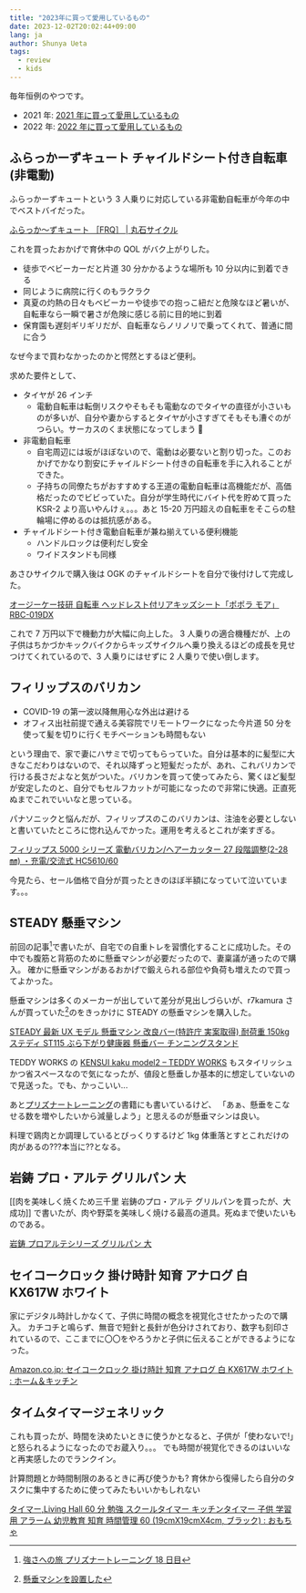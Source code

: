 ```yaml
---
title: "2023年に買って愛用しているもの"
date: 2023-12-02T20:02:44+09:00
lang: ja
author: Shunya Ueta
tags:
  - review
  - kids
---
```


毎年恒例のやつです。

- 2021 年: [2021 年に買って愛用しているもの](/posts/2022-01-07/)
- 2022 年: [2022 年に買って愛用しているもの](/posts/2023-01-03-2213/)

## ふらっかーずキュート チャイルドシート付き自転車(非電動)

ふらっかーずキュートという 3 人乗りに対応している非電動自転車が今年の中でベストバイだった。

[ふらっか〜ずキュート ［FRQ］ \| 丸石サイクル](https://www.maruishi-cycle.com/2023/11/17/frq/)

これを買ったおかげで育休中の QOL がバク上がりした。

- 徒歩でベビーカーだと片道 30 分かかるような場所も 10 分以内に到着できる
- 同じように病院に行くのもラクラク
- 真夏の灼熱の日々もベビーカーや徒歩での抱っこ紐だと危険なほど暑いが、自転車なら一瞬で暑さが危険に感じる前に目的地に到着
- 保育園も遅刻ギリギリだが、自転車ならノリノリで乗ってくれて、普通に間に合う

なぜ今まで買わなかったのかと愕然とするほど便利。

求めた要件として、

- タイヤが 26 インチ
  - 電動自転車は転倒リスクやそもそも電動なのでタイヤの直径が小さいものが多いが、自分や妻からするとタイヤが小さすぎてそもそも漕ぐのがつらい。サーカスのくま状態になってしまう 🐻
- 非電動自転車
  - 自宅周辺には坂がほぼないので、電動は必要ないと割り切った。このおかげでかなり割安にチャイルドシート付きの自転車を手に入れることができた。
  - 子持ちの同僚たちがおすすめする王道の電動自転車は高機能だが、高価格だったのでビビっていた。自分が学生時代にバイト代を貯めて買った KSR-2 より高いやんけぇ。。。あと 15-20 万円超えの自転車をそこらの駐輪場に停めるのは抵抗感がある。
- チャイルドシート付き電動自転車が兼ね揃えている便利機能
  - ハンドルロックは便利だし安全
  - ワイドスタンドも同様

あさひサイクルで購入後は OGK のチャイルドシートを自分で後付けして完成した。

[オージーケー技研 自転車 ヘッドレスト付リアキッズシート「ポポラ モア」 RBC-019DX](https://amzn.to/4a4g4t0)

これで 7 万円以下で機動力が大幅に向上した。
3 人乗りの適合機種だが、上の子供はちかづかキックバイクからキッズサイクルへ乗り換えるほどの成長を見せつけてくれているので、3 人乗りにはせずに 2 人乗りで使い倒します。

## フィリップスのバリカン

- COVID-19 の第一波以降無用心な外出は避ける
- オフィス出社前提で通える美容院でリモートワークになった今片道 50 分を使って髪を切りに行くモチベーションも時間もない

という理由で、家で妻にハサミで切ってもらっていた。自分は基本的に髪型に大きなこだわりはないので、それ以降ずっと短髪だったが、あれ、これバリカンで行ける長さだよなと気がついた。バリカンを買って使ってみたら、驚くほど髪型が安定したのと、自分でもセルフカットが可能になったので非常に快適。正直死ぬまでこれでいいなと思っている。

パナソニックと悩んだが、フィリップスのこのバリカンは、注油を必要としないと書いていたところに惚れ込んでかった。運用を考えるとこれが楽すぎる。

[フィリップス 5000 シリーズ 電動バリカン/ヘアーカッター 27 段階調整(2-28㎜) ・充電/交流式 HC5610/60](https://amzn.to/3T8L9Wm)

今見たら、セール価格で自分が買ったときのほぼ半額になっていて泣いています。。。

## STEADY 懸垂マシン

前回の記事[^cc]で書いたが、自宅での自重トレを習慣化することに成功した。その中でも腹筋と背筋のために懸垂マシンが必要だったので、妻稟議が通ったので購入。
確かに懸垂マシンがあるおかげで鍛えられる部位や負荷も増えたので買ってよかった。

懸垂マシンは多くのメーカーが出していて差分が見出しづらいが、r7kamura さんが買っていた[^kensui]のをきっかけに STEADY の懸垂マシンを購入した。

[STEADY 最新 UX モデル 懸垂マシン 改良バー(特許庁 実案取得) 耐荷重 150kg ステディ ST115 ぶら下がり健康器 懸垂バー チンニングスタンド](https://amzn.to/46AkV1W)

TEDDY WORKS の [KENSUI kaku model2 – TEDDY WORKS](https://amzn.to/3sZ2V3u) もスタイリッシュかつ省スペースなので気になったが、値段と懸垂しか基本的に想定していないので見送った。でも、かっこいい...

あと[プリズナートレーニング](https://amzn.to/3t1z6iS)の書籍にも書いているけど、
「あぁ、懸垂をこなせる数を増やしたいから減量しよう」と思えるのが懸垂マシンは良い。

料理で鶏肉とか調理しているとびっくりするけど 1kg 体重落とすとこれだけの肉があるの???本当に??となる。

## 岩鋳 プロ・アルテ グリルパン 大

[[肉を美味しく焼くため三千里 岩鋳のプロ・アルテ グリルパンを買ったが、大成功]] で書いたが、肉や野菜を美味しく焼ける最高の道具。死ぬまで使いたいものである。

[岩鋳 プロアルテシリーズ グリルパン 大](https://amzn.to/42eZrW1)

## セイコークロック 掛け時計 知育 アナログ 白 KX617W ホワイト

家にデジタル時計しかなくて、子供に時間の概念を視覚化させたかったので購入。
カチコチと鳴らず、無音で短針と長針が色分けされており、数字も刻印されているので、ここまでに〇〇をやろうかと子供に伝えることができるようになった。

[Amazon\.co\.jp: セイコークロック 掛け時計 知育 アナログ 白 KX617W ホワイト : ホーム＆キッチン](https://amzn.to/47UWMnQ)

## タイムタイマージェネリック

これも買ったが、時間を決めたいときに使うかとなると、子供が「使わないで!」と怒られるようになったのでお蔵入り。。。
でも時間が視覚化できるのはいいなと再実感したのでランクイン。

計算問題とか時間制限のあるときに再び使うかも?
育休から復帰したら自分のタスクに集中するために使ってみたもいいかもしれない

[タイマー,Living Hall 60 分 勉強 スクールタイマー キッチンタイマー 子供 学習用 アラーム 幼児教育 知育 時間管理 60 \(19cmX19cmX4cm, ブラック\) : おもちゃ](https://amzn.to/3T5RYYr)

[^cc]: [強さへの旅 プリズナートレーニング 18 日目](/posts/2023-12-02-2002/)
[^kensui]: [懸垂マシンを設置した](https://r7kamura.com/articles/2022-05-28-chinning-machine-st115)
